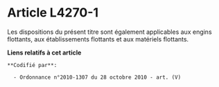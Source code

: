 # Article L4270-1

Les dispositions du présent titre sont également applicables aux engins flottants, aux établissements flottants et aux
matériels flottants.

**Liens relatifs à cet article**

	**Codifié par**:

	  - Ordonnance n°2010-1307 du 28 octobre 2010 - art. (V)
